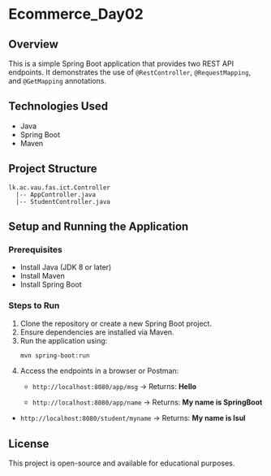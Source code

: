 # Ecommerce_Day02

## Overview
This is a simple Spring Boot application that provides two REST API endpoints. It demonstrates the use of `@RestController`, `@RequestMapping`, and `@GetMapping` annotations.

## Technologies Used
- Java
- Spring Boot
- Maven

## Project Structure
```
lk.ac.vau.fas.ict.Controller
  |-- AppController.java
  |-- StudentController.java
```

## Setup and Running the Application
### Prerequisites
- Install Java (JDK 8 or later)
- Install Maven
- Install Spring Boot

### Steps to Run
1. Clone the repository or create a new Spring Boot project.
2. Ensure dependencies are installed via Maven.
3. Run the application using:
   ```sh
   mvn spring-boot:run
   ```
4. Access the endpoints in a browser or Postman:
   - `http://localhost:8080/app/msg` → Returns: **Hello**

     
   - `http://localhost:8080/app/name` → Returns: **My name is SpringBoot**


  - `http://localhost:8080/student/myname` → Returns: **My name is Isul**
    
  




## License
This project is open-source and available for educational purposes.
